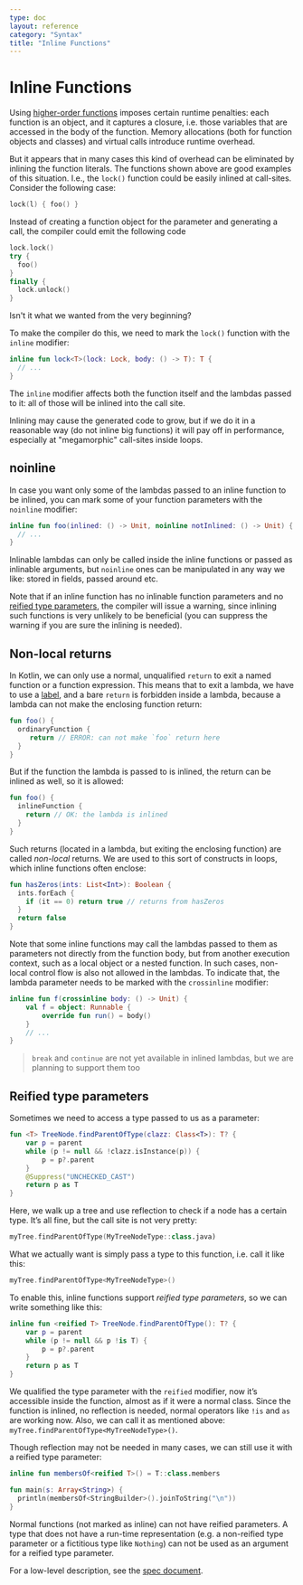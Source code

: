 ```yaml
---
type: doc
layout: reference
category: "Syntax"
title: "Inline Functions"
---
```


# Inline Functions

Using [higher-order functions](lambdas.html) imposes certain runtime penalties: each function is an object, and it captures a closure,
i.e. those variables that are accessed in the body of the function.
Memory allocations (both for function objects and classes) and virtual calls introduce runtime overhead.

But it appears that in many cases this kind of overhead can be eliminated by inlining the function literals.
The functions shown above are good examples of this situation. I.e., the `lock()` function could be easily inlined at call-sites.
Consider the following case:

``` kotlin
lock(l) { foo() }
```

Instead of creating a function object for the parameter and generating a call, the compiler could emit the following code

``` kotlin
lock.lock()
try {
  foo()
}
finally {
  lock.unlock()
}
```

Isn't it what we wanted from the very beginning?

To make the compiler do this, we need to mark the `lock()` function with the `inline` modifier:

``` kotlin
inline fun lock<T>(lock: Lock, body: () -> T): T {
  // ...
}
```

The `inline` modifier affects both the function itself and the lambdas passed to it: all of those will be inlined
into the call site.

Inlining may cause the generated code to grow, but if we do it in a reasonable way (do not inline big functions)
it will pay off in performance, especially at "megamorphic" call-sites inside loops.

## noinline

In case you want only some of the lambdas passed to an inline function to be inlined, you can mark some of your function
parameters with the `noinline` modifier:

``` kotlin
inline fun foo(inlined: () -> Unit, noinline notInlined: () -> Unit) {
  // ...
}
```

Inlinable lambdas can only be called inside the inline functions or passed as inlinable arguments,
but `noinline` ones can be manipulated in any way we like: stored in fields, passed around etc.

Note that if an inline function has no inlinable function parameters and no
[reified type parameters](#reified-type-parameters), the compiler will issue a warning, since inlining such functions is
 very unlikely to be beneficial (you can suppress the warning if you are sure the inlining is needed).

## Non-local returns

In Kotlin, we can only use a normal, unqualified `return` to exit a named function or a function expression.
This means that to exit a lambda, we have to use a [label](returns.html#return-at-labels), and a bare `return` is forbidden
inside a lambda, because a lambda can not make the enclosing function return:

``` kotlin
fun foo() {
  ordinaryFunction {
     return // ERROR: can not make `foo` return here
  }
}
```

But if the function the lambda is passed to is inlined, the return can be inlined as well, so it is allowed:

``` kotlin
fun foo() {
  inlineFunction {
    return // OK: the lambda is inlined
  }
}
```

Such returns (located in a lambda, but exiting the enclosing function) are called *non-local* returns. We are used to
this sort of constructs in loops, which inline functions often enclose:

``` kotlin
fun hasZeros(ints: List<Int>): Boolean {
  ints.forEach {
    if (it == 0) return true // returns from hasZeros
  }
  return false
}
```

Note that some inline functions may call the lambdas passed to them as parameters not directly from the function body,
but from another execution context, such as a local object or a nested function. In such cases, non-local control flow
is also not allowed in the lambdas. To indicate that, the lambda parameter needs to be marked with
the `crossinline` modifier:

``` kotlin
inline fun f(crossinline body: () -> Unit) {
    val f = object: Runnable {
        override fun run() = body()
    }
    // ...
}
```


> `break` and `continue` are not yet available in inlined lambdas, but we are planning to support them too

## Reified type parameters

Sometimes we need to access a type passed to us as a parameter:

``` kotlin
fun <T> TreeNode.findParentOfType(clazz: Class<T>): T? {
    var p = parent
    while (p != null && !clazz.isInstance(p)) {
        p = p?.parent
    }
    @Suppress("UNCHECKED_CAST")
    return p as T
}
```

Here, we walk up a tree and use reflection to check if a node has a certain type.
It’s all fine, but the call site is not very pretty:

``` kotlin
myTree.findParentOfType(MyTreeNodeType::class.java)
```

What we actually want is simply pass a type to this function, i.e. call it like this:

``` kotlin
myTree.findParentOfType<MyTreeNodeType>()
```

To enable this, inline functions support *reified type parameters*, so we can write something like this:

``` kotlin
inline fun <reified T> TreeNode.findParentOfType(): T? {
    var p = parent
    while (p != null && p !is T) {
        p = p?.parent
    }
    return p as T
}
```

We qualified the type parameter with the `reified` modifier, now it’s accessible inside the function,
almost as if it were a normal class. Since the function is inlined, no reflection is needed, normal operators like `!is`
and `as` are working now. Also, we can call it as mentioned above: `myTree.findParentOfType<MyTreeNodeType>()`.

Though reflection may not be needed in many cases, we can still use it with a reified type parameter:

``` kotlin
inline fun membersOf<reified T>() = T::class.members

fun main(s: Array<String>) {
  println(membersOf<StringBuilder>().joinToString("\n"))
}
```

Normal functions (not marked as inline) can not have reified parameters.
A type that does not have a run-time representation (e.g. a non-reified type parameter or a fictitious type like `Nothing`)
can not be used as an argument for a reified type parameter.

For a low-level description, see the [spec document](https://github.com/JetBrains/kotlin/blob/master/spec-docs/reified-type-parameters.md).
